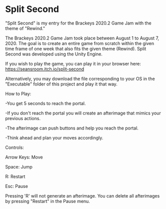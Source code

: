 # Split Second
 "Split Second" is my entry for the Brackeys 2020.2 Game Jam with the theme of "Rewind."

The Brackeys 2020.2 Game Jam took place between August 1 to August 7, 2020. The goal is to create an entire game from scratch within the given time frame of one week that also fits the given theme (Rewind). Split Second was developed using the Unity Engine. 

If you wish to play the game, you can play it in your browser here: https://seansroom.itch.io/split-second

Alternatively, you may download the file corresponding to your OS in the "Executable" folder of this project and play it that way.

How to Play:

-You get 5 seconds to reach the portal.

-If you don't reach the portal you will create an afterimage that mimics your previous actions.

-The afterimage can push buttons and help you reach the portal.

-Think ahead and plan your moves accordingly.


Controls:

Arrow Keys: Move

Space: Jump

R: Restart

Esc: Pause

Pressing 'R' will not generate an afterimage. You can delete all afterimages by pressing "Restart" in the Pause menu.
